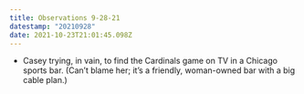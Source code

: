 ```yaml
---
title: Observations 9-28-21
datestamp: "20210928"
date: 2021-10-23T21:01:45.098Z
---
```

- Casey trying, in vain, to find the Cardinals game on TV in a Chicago sports bar. (Can’t blame her; it’s a friendly, woman-owned bar with a big cable plan.)